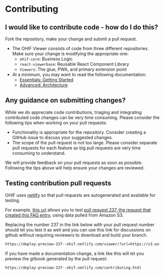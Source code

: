 # Contributing

## I would like to contribute code - how do I do this?

Fork the repository, make your change and submit a pull request.

- The OHIF Viewer consists of code from three different repositories. Make sure
  your change is modifying the appropriate one:
  - `ohif-core`: Business Logic
  - `react-viewerbase`: Reusable React Component Library
  - `Viewers`: The glue, PWA, and primary extension point
- At a minimum, you may want to read the following documentation:
  - [Essentials: Getting Started](./essentials/getting-started.md)
  - [Advanced: Architecture](./advanced/architecture.md)

## Any guidance on submitting changes?

While we do appreciate code contributions, triaging and integrating contributed
code changes can be very time consuming. Please consider the following tips when
working on your pull requests:

- Functionality is appropriate for the repository. Consider creating a GitHub
  issue to discuss your suggested changes.
- The scope of the pull request is not too large. Please consider separate pull
  requests for each feature as big pull requests are very time consuming to
  understand.

We will provide feedback on your pull requests as soon as possible. Following
the tips above will help ensure your changes are reviewed.

## Testing contribution pull requests

OHIF uses [netlify](netlify.com) so that pull requests are autogenerated and
available for testing.

For example, [this url][example-url] allows you to test [pull request 237, the
request that created this FAQ entry,][pr-237] using data pulled from Amazon S3.

Replacing the number 237 in the link below with your pull request number should
let you test it as well and you can use this link for discussions on github
without requiring reviewers to download and build your branch.

```bash
https://deploy-preview-237--ohif.netlify.com/viewer/?url=https://s3.eu-central-1.amazonaws.com/ohif-viewer/sampleDICOM.json
```

If you have made a documentation change, a link like this will let you preview
the gitbook generated by the pull request:

```bash
https://deploy-preview-237--ohif.netlify.com/contributing.html
```

<!--
  Links
  -->

<!-- prettier-ignore-start -->

[example-url]: https://deploy-preview-237--ohif.netlify.com/viewer/?url=https://s3.eu-central-1.amazonaws.com/ohif-viewer/sampleDICOM.json
[pr-237]: https://github.com/OHIF/Viewers/pull/237

<!-- prettier-ignore-end -->
